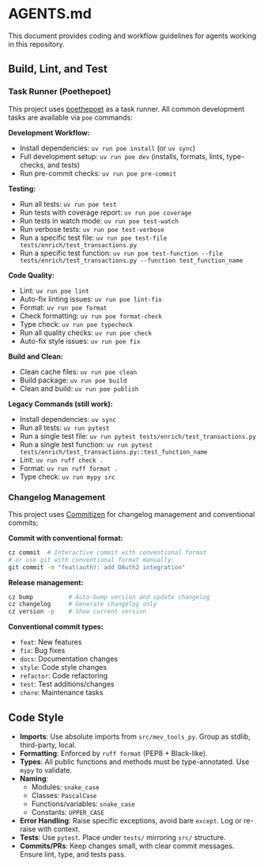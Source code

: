 # AGENTS.md

This document provides coding and workflow guidelines for agents working in this repository.

## Build, Lint, and Test

### Task Runner (Poethepoet)

This project uses [poethepoet](https://poethepoet.natn.io/) as a task runner. All common development tasks are available via `poe` commands:

**Development Workflow:**
- Install dependencies: `uv run poe install` (or `uv sync`)
- Full development setup: `uv run poe dev` (installs, formats, lints, type-checks, and tests)
- Run pre-commit checks: `uv run poe pre-commit`

**Testing:**
- Run all tests: `uv run poe test`
- Run tests with coverage report: `uv run poe coverage`
- Run tests in watch mode: `uv run poe test-watch`
- Run verbose tests: `uv run poe test-verbose`
- Run a specific test file: `uv run poe test-file tests/enrich/test_transactions.py`
- Run a specific test function: `uv run poe test-function --file tests/enrich/test_transactions.py --function test_function_name`

**Code Quality:**
- Lint: `uv run poe lint`
- Auto-fix linting issues: `uv run poe lint-fix`
- Format: `uv run poe format`
- Check formatting: `uv run poe format-check`
- Type check: `uv run poe typecheck`
- Run all quality checks: `uv run poe check`
- Auto-fix style issues: `uv run poe fix`

**Build and Clean:**
- Clean cache files: `uv run poe clean`
- Build package: `uv run poe build`
- Clean and build: `uv run poe publish`

**Legacy Commands (still work):**
- Install dependencies: `uv sync`
- Run all tests: `uv run pytest`
- Run a single test file: `uv run pytest tests/enrich/test_transactions.py`
- Run a single test function: `uv run pytest tests/enrich/test_transactions.py::test_function_name`
- Lint: `uv run ruff check .`
- Format: `uv run ruff format .`
- Type check: `uv run mypy src`

### Changelog Management

This project uses [Commitizen](https://commitizen-tools.github.io/commitizen/) for changelog management and conventional commits:

**Commit with conventional format:**
```bash
cz commit  # Interactive commit with conventional format
# or use git with conventional format manually:
git commit -m "feat(auth): add OAuth2 integration"
```

**Release management:**
```bash
cz bump          # Auto-bump version and update changelog
cz changelog     # Generate changelog only
cz version -p    # Show current version
```

**Conventional commit types:**
- `feat`: New features
- `fix`: Bug fixes
- `docs`: Documentation changes
- `style`: Code style changes
- `refactor`: Code refactoring
- `test`: Test additions/changes
- `chore`: Maintenance tasks

## Code Style

- **Imports**: Use absolute imports from `src/mev_tools_py`. Group as stdlib, third-party, local.
- **Formatting**: Enforced by `ruff format` (PEP8 + Black-like).
- **Types**: All public functions and methods must be type-annotated. Use `mypy` to validate.
- **Naming**:
  - Modules: `snake_case`
  - Classes: `PascalCase`
  - Functions/variables: `snake_case`
  - Constants: `UPPER_CASE`
- **Error Handling**: Raise specific exceptions, avoid bare `except`. Log or re-raise with context.
- **Tests**: Use `pytest`. Place under `tests/` mirroring `src/` structure.
- **Commits/PRs**: Keep changes small, with clear commit messages. Ensure lint, type, and tests pass.
